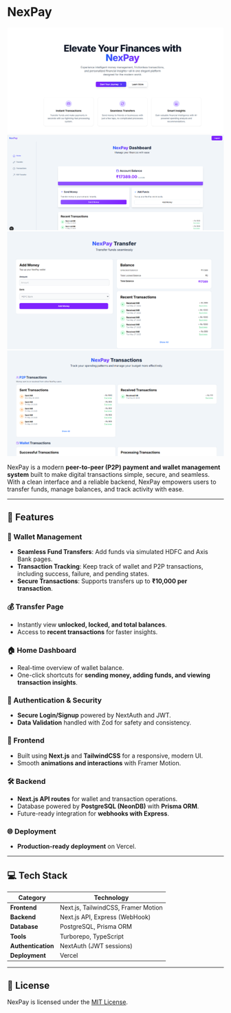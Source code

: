 # NexPay

![Home Page Screenshot](./assets/homepage.png)
![Dashboard Page Screenshot](./assets/dashboard.png)
![Transfer Page Screenshot](./assets/transfer.png)
![Transactions Page Screenshot](./assets/transactions.png)

NexPay is a modern **peer-to-peer (P2P) payment and wallet management system** built to make digital transactions simple, secure, and seamless.  
With a clean interface and a reliable backend, NexPay empowers users to transfer funds, manage balances, and track activity with ease.

---

## 🚀 Features

### 🏦 Wallet Management

- **Seamless Fund Transfers**: Add funds via simulated HDFC and Axis Bank pages.
- **Transaction Tracking**: Keep track of wallet and P2P transactions, including success, failure, and pending states.
- **Secure Transactions**: Supports transfers up to **₹10,000 per transaction**.

### 💰 Transfer Page

- Instantly view **unlocked, locked, and total balances**.
- Access to **recent transactions** for faster insights.

### 🏠 Home Dashboard

- Real-time overview of wallet balance.
- One-click shortcuts for **sending money, adding funds, and viewing transaction insights**.

### 🔐 Authentication & Security

- **Secure Login/Signup** powered by NextAuth and JWT.
- **Data Validation** handled with Zod for safety and consistency.

### 🎨 Frontend

- Built using **Next.js** and **TailwindCSS** for a responsive, modern UI.
- Smooth **animations and interactions** with Framer Motion.

### 🛠 Backend

- **Next.js API routes** for wallet and transaction operations.
- Database powered by **PostgreSQL (NeonDB)** with **Prisma ORM**.
- Future-ready integration for **webhooks with Express**.

### 🌐 Deployment

- **Production-ready deployment** on Vercel.

---

## 💻 Tech Stack

| Category           | Technology                          |
| ------------------ | ----------------------------------- |
| **Frontend**       | Next.js, TailwindCSS, Framer Motion |
| **Backend**        | Next.js API, Express (WebHook)      |
| **Database**       | PostgreSQL, Prisma ORM              |
| **Tools**          | Turborepo, TypeScript               |
| **Authentication** | NextAuth (JWT sessions)             |
| **Deployment**     | Vercel                              |

---

## 📜 License

NexPay is licensed under the [MIT License](LICENSE).
